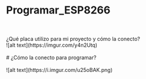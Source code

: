 # Programar_ESP8266
<br>
<br>
¿Qué placa utilizo para mi proyecto y cómo la conecto?
<br>
![alt text](https://imgur.com/y4n2Utq)
<br>
<br>
# ¿Cómo la conecto para programar?
<br><br>
![alt text](https://i.imgur.com/u25oBAK.png)
<br><br>
<br><br>
<br><br>
<br><br>
<br><br>
<br><br>

